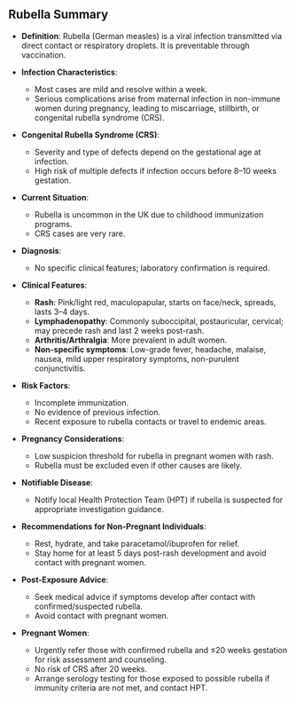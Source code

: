 ## Rubella Summary

- **Definition**: Rubella (German measles) is a viral infection transmitted via direct contact or respiratory droplets. It is preventable through vaccination.

- **Infection Characteristics**:
  - Most cases are mild and resolve within a week.
  - Serious complications arise from maternal infection in non-immune women during pregnancy, leading to miscarriage, stillbirth, or congenital rubella syndrome (CRS).

- **Congenital Rubella Syndrome (CRS)**:
  - Severity and type of defects depend on the gestational age at infection.
  - High risk of multiple defects if infection occurs before 8–10 weeks gestation.

- **Current Situation**:
  - Rubella is uncommon in the UK due to childhood immunization programs.
  - CRS cases are very rare.

- **Diagnosis**:
  - No specific clinical features; laboratory confirmation is required.

- **Clinical Features**:
  - **Rash**: Pink/light red, maculopapular, starts on face/neck, spreads, lasts 3–4 days.
  - **Lymphadenopathy**: Commonly suboccipital, postauricular, cervical; may precede rash and last 2 weeks post-rash.
  - **Arthritis/Arthralgia**: More prevalent in adult women.
  - **Non-specific symptoms**: Low-grade fever, headache, malaise, nausea, mild upper respiratory symptoms, non-purulent conjunctivitis.

- **Risk Factors**:
  - Incomplete immunization.
  - No evidence of previous infection.
  - Recent exposure to rubella contacts or travel to endemic areas.

- **Pregnancy Considerations**:
  - Low suspicion threshold for rubella in pregnant women with rash.
  - Rubella must be excluded even if other causes are likely.

- **Notifiable Disease**: 
  - Notify local Health Protection Team (HPT) if rubella is suspected for appropriate investigation guidance.

- **Recommendations for Non-Pregnant Individuals**:
  - Rest, hydrate, and take paracetamol/ibuprofen for relief.
  - Stay home for at least 5 days post-rash development and avoid contact with pregnant women.

- **Post-Exposure Advice**:
  - Seek medical advice if symptoms develop after contact with confirmed/suspected rubella.
  - Avoid contact with pregnant women.

- **Pregnant Women**:
  - Urgently refer those with confirmed rubella and ≤20 weeks gestation for risk assessment and counseling.
  - No risk of CRS after 20 weeks.
  - Arrange serology testing for those exposed to possible rubella if immunity criteria are not met, and contact HPT.